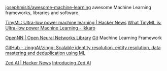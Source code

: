 
[josephmisiti/awesome-machine-learning](https://github.com/josephmisiti/awesome-machine-learning)
awesome Machine Learning frameworks, libraries and software.

[TinyML: Ultra-low power machine learning | Hacker News](https://news.ycombinator.com/item?id=39014866)
[What TinyML is: Ultra-low power Machine Learning - Ikkaro](https://www.ikkaro.net/what-tinyml-is/)

[OpenNN | Open Neural Networks Library](https://www.opennn.net)
[Git](https://github.com/Artelnics/OpenNN)
Machine Learning Framework

[GitHub - zinggAI/zingg: Scalable identity resolution, entity resolution, data mastering and deduplication using ML](https://github.com/zinggAI/zingg#why)

[Zed AI | Hacker News](https://news.ycombinator.com/item?id=41302782)
[Introducing Zed AI](https://zed.dev/blog/zed-ai)
